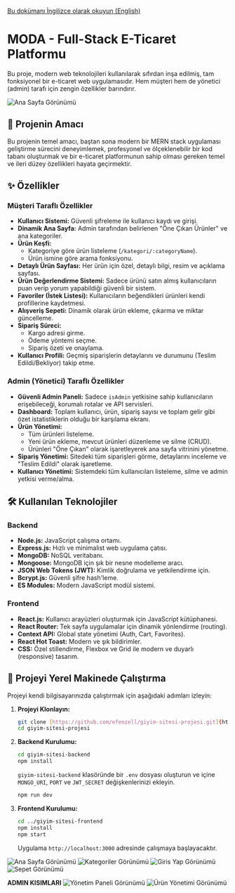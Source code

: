 [Bu dokümanı İngilizce olarak okuyun (English)](./README.md)

# MODA - Full-Stack E-Ticaret Platformu

Bu proje, modern web teknolojileri kullanılarak sıfırdan inşa edilmiş, tam fonksiyonel bir e-ticaret web uygulamasıdır. Hem müşteri hem de yönetici (admin) tarafı için zengin özellikler barındırır.

![Ana Sayfa Görünümü](./src/pages/assets/images/moda_1.png)

## 🚀 Projenin Amacı

Bu projenin temel amacı, baştan sona modern bir MERN stack uygulaması geliştirme sürecini deneyimlemek, profesyonel ve ölçeklenebilir bir kod tabanı oluşturmak ve bir e-ticaret platformunun sahip olması gereken temel ve ileri düzey özellikleri hayata geçirmektir.

## ✨ Özellikler

### Müşteri Taraflı Özellikler

-   **Kullanıcı Sistemi:** Güvenli şifreleme ile kullanıcı kaydı ve girişi.
-   **Dinamik Ana Sayfa:** Admin tarafından belirlenen "Öne Çıkan Ürünler" ve ana kategoriler.
-   **Ürün Keşfi:**
    -   Kategoriye göre ürün listeleme (`/kategori/:categoryName`).
    -   Ürün ismine göre arama fonksiyonu.
-   **Detaylı Ürün Sayfası:** Her ürün için özel, detaylı bilgi, resim ve açıklama sayfası.
-   **Ürün Değerlendirme Sistemi:** Sadece ürünü satın almış kullanıcıların puan verip yorum yapabildiği güvenli bir sistem.
-   **Favoriler (İstek Listesi):** Kullanıcıların beğendikleri ürünleri kendi profillerine kaydetmesi.
-   **Alışveriş Sepeti:** Dinamik olarak ürün ekleme, çıkarma ve miktar güncelleme.
-   **Sipariş Süreci:**
    -   Kargo adresi girme.
    -   Ödeme yöntemi seçme.
    -   Sipariş özeti ve onaylama.
-   **Kullanıcı Profili:** Geçmiş siparişlerin detaylarını ve durumunu (Teslim Edildi/Bekliyor) takip etme.

### Admin (Yönetici) Taraflı Özellikler

-   **Güvenli Admin Paneli:** Sadece `isAdmin` yetkisine sahip kullanıcıların erişebileceği, korumalı rotalar ve API servisleri.
-   **Dashboard:** Toplam kullanıcı, ürün, sipariş sayısı ve toplam gelir gibi özet istatistiklerin olduğu bir karşılama ekranı.
-   **Ürün Yönetimi:**
    -   Tüm ürünleri listeleme.
    -   Yeni ürün ekleme, mevcut ürünleri düzenleme ve silme (CRUD).
    -   Ürünleri "Öne Çıkan" olarak işaretleyerek ana sayfa vitrinini yönetme.
-   **Sipariş Yönetimi:** Sitedeki tüm siparişleri görme, detaylarını inceleme ve "Teslim Edildi" olarak işaretleme.
-   **Kullanıcı Yönetimi:** Sistemdeki tüm kullanıcıları listeleme, silme ve admin yetkisi verme/alma.

## 🛠️ Kullanılan Teknolojiler

### Backend

-   **Node.js:** JavaScript çalışma ortamı.
-   **Express.js:** Hızlı ve minimalist web uygulama çatısı.
-   **MongoDB:** NoSQL veritabanı.
-   **Mongoose:** MongoDB için şık bir nesne modelleme aracı.
-   **JSON Web Tokens (JWT):** Kimlik doğrulama ve yetkilendirme için.
-   **Bcrypt.js:** Güvenli şifre hash'leme.
-   **ES Modules:** Modern JavaScript modül sistemi.

### Frontend

-   **React.js:** Kullanıcı arayüzleri oluşturmak için JavaScript kütüphanesi.
-   **React Router:** Tek sayfa uygulamalar için dinamik yönlendirme (routing).
-   **Context API:** Global state yönetimi (Auth, Cart, Favorites).
-   **React Hot Toast:** Modern ve şık bildirimler.
-   **CSS:** Özel stillendirme, Flexbox ve Grid ile modern ve duyarlı (responsive) tasarım.

## 🏁 Projeyi Yerel Makinede Çalıştırma

Projeyi kendi bilgisayarınızda çalıştırmak için aşağıdaki adımları izleyin:

1.  **Projeyi Klonlayın:**

    ```bash
    git clone [https://github.com/efeozell/giyim-sitesi-projesi.git](https://github.com/efeozell/giyim-sitesi-projesi.git)
    cd giyim-sitesi-projesi
    ```

2.  **Backend Kurulumu:**

    ```bash
    cd giyim-sitesi-backend
    npm install
    ```

    `giyim-sitesi-backend` klasöründe bir `.env` dosyası oluşturun ve içine `MONGO_URI`, `PORT` ve `JWT_SECRET` değişkenlerinizi ekleyin.

    ```bash
    npm run dev
    ```

3.  **Frontend Kurulumu:**
    ```bash
    cd ../giyim-sitesi-frontend
    npm install
    npm start
    ```
    Uygulama `http://localhost:3000` adresinde çalışmaya başlayacaktır.

![Ana Sayfa Görünümü](./src/pages/assets/images/moda_1.png)
![Kategoriler Görünümü](./src/pages/assets/images/moda_2.png)
![Giris Yap Görünümü](./src/pages/assets/images/moda_3.png)
![Sepet Görünümü](./src/pages/assets/images/moda_1.png)

**ADMIN KISIMLARI**
![Yönetim Paneli Görünümü](./src/pages/assets/images/moda_admin1.png)
![Ürün Yönetimi Görünümü](./src/pages/assets/images/moda_admin2.png)
